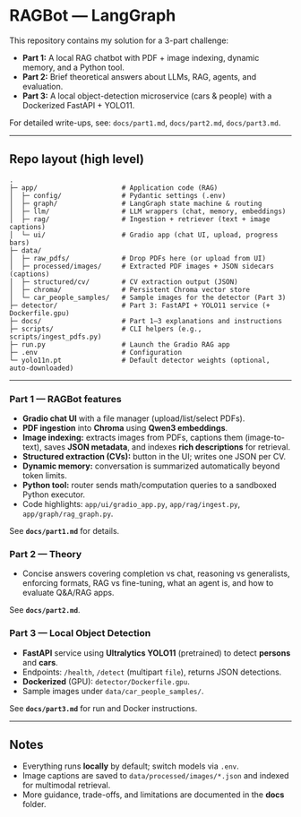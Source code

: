 # RAGBot — LangGraph

This repository contains my solution for a 3-part challenge:

* **Part 1:** A local RAG chatbot with PDF + image indexing, dynamic memory, and a Python tool.
* **Part 2:** Brief theoretical answers about LLMs, RAG, agents, and evaluation.
* **Part 3:** A local object-detection microservice (cars & people) with a Dockerized FastAPI + YOLO11.

For detailed write-ups, see:
`docs/part1.md`, `docs/part2.md`, `docs/part3.md`.

---

## Repo layout (high level)

```
.
├─ app/                     # Application code (RAG)
│  ├─ config/               # Pydantic settings (.env)
│  ├─ graph/                # LangGraph state machine & routing
│  ├─ llm/                  # LLM wrappers (chat, memory, embeddings)
│  ├─ rag/                  # Ingestion + retriever (text + image captions)
│  └─ ui/                   # Gradio app (chat UI, upload, progress bars)
├─ data/
│  ├─ raw_pdfs/             # Drop PDFs here (or upload from UI)
│  ├─ processed/images/     # Extracted PDF images + JSON sidecars (captions)
│  ├─ structured/cv/        # CV extraction output (JSON)
│  ├─ chroma/               # Persistent Chroma vector store
│  └─ car_people_samples/   # Sample images for the detector (Part 3)
├─ detector/                # Part 3: FastAPI + YOLO11 service (+ Dockerfile.gpu)
├─ docs/                    # Part 1–3 explanations and instructions
├─ scripts/                 # CLI helpers (e.g., scripts/ingest_pdfs.py)
├─ run.py                   # Launch the Gradio RAG app
├─ .env                     # Configuration
└─ yolo11n.pt               # Default detector weights (optional, auto-downloaded)
```

---

### Part 1 — RAGBot features

* **Gradio chat UI** with a file manager (upload/list/select PDFs).
* **PDF ingestion** into **Chroma** using **Qwen3 embeddings**.
* **Image indexing:** extracts images from PDFs, captions them (image-to-text), saves **JSON metadata**, and indexes **rich descriptions** for retrieval.
* **Structured extraction (CVs):** button in the UI; writes one JSON per CV.
* **Dynamic memory:** conversation is summarized automatically beyond token limits.
* **Python tool:** router sends math/computation queries to a sandboxed Python executor.
* Code highlights: `app/ui/gradio_app.py`, `app/rag/ingest.py`, `app/graph/rag_graph.py`.

See **`docs/part1.md`** for details.

### Part 2 — Theory

* Concise answers covering completion vs chat, reasoning vs generalists, enforcing formats, RAG vs fine-tuning, what an agent is, and how to evaluate Q\&A/RAG apps.

See **`docs/part2.md`**.

### Part 3 — Local Object Detection

* **FastAPI** service using **Ultralytics YOLO11** (pretrained) to detect **persons** and **cars**.
* Endpoints: `/health`, `/detect` (multipart `file`), returns JSON detections.
* **Dockerized** (GPU): `detector/Dockerfile.gpu`.
* Sample images under `data/car_people_samples/`.

See **`docs/part3.md`** for run and Docker instructions.

---

## Notes

* Everything runs **locally** by default; switch models via `.env`.
* Image captions are saved to `data/processed/images/*.json` and indexed for multimodal retrieval.
* More guidance, trade-offs, and limitations are documented in the **docs** folder.
